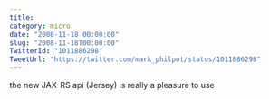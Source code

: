 ```yaml
---
title: 
category: micro
date: "2008-11-18 00:00:00"
slug: "2008-11-18T00:00:00"
TwitterId: "1011886298"
TweetUrl: "https://twitter.com/mark_philpot/status/1011886298"
---
```


the new JAX-RS api (Jersey) is really a pleasure to use
